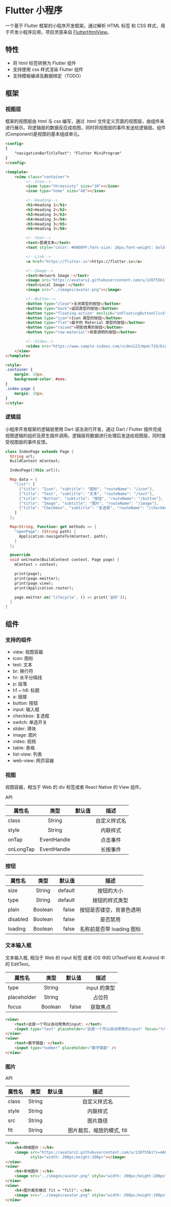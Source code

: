 # Flutter 小程序

一个基于 Flutter 框架的小程序开发框架。通过解析 HTML 标签 和 CSS 样式，用于开发小程序应用，项目灵感来自 [FlutterHtmlView](https://github.com/PonnamKarthik/FlutterHtmlView)。

## 特性

- 将 html 标签转换为 Flutter 组件
- 支持使用 css 样式渲染 Flutter 组件
- 支持模板编译及数据绑定（TODO）

## 框架

### 视图层

框架的视图层由 html 与 css 编写，通过 .html 文件定义页面的视图层，由组件来进行展示。将逻辑层的数据反应成视图，同时将视图层的事件发送给逻辑层。组件(Component)是视图的基本组成单元。

```html
<config>
{
    "navigationBarTitleText": "Flutter MiniProgram"
}
</config>

<template>
    <view class="container">
         <!--Icon-->
         <icon type="threesixty" size="30"></icon>
         <icon type="home" size="40"></icon>

         <!--Heading-->
         <h1>Heading 1</h1>
         <h2>Heading 2</h2>
         <h3>Heading 3</h3>
         <h4>Heading 3</h4>
         <h5>Heading 3</h5>
         <h6>Heading 3</h6>

         <!--Text-->
         <text>普通文本</text>
         <text style="color: #0000FF;font-size: 20px;font-weight: bold;background-color:#ff0000;">加样式的文本</text>

         <!--Link-->
         <a href="https://flutter.io">https://flutter.io</a>

         <!--Image-->
         <text>Network Image：</text>
         <image src="https://avatars2.githubusercontent.com/u/13075561?s=460&v=4"></image>
         <text>Local Image：</text>
         <image src="../images/avatar.png"></image>

         <!--Button-->
         <button type="close">关闭类型的按钮</button>
         <button type="back">返回类型的按钮</button>
         <button type="floating-action" onclick="onFloatingButtonClick">Icon 类型的按钮</button>
         <button type="icon">Icon 类型的按钮</button>
         <button type="flat">扁平的 Material 类型的按钮</button>
         <button type="raised">阴影效果的按钮</button>
         <button type="raw-material">背景透明的按钮</button>

         <!--Video-->
         <video src="https://www.sample-videos.com/video123/mp4/720/big_buck_bunny_720p_20mb.mp4"></video>
    </view>
</template>

<style>
.container {
    margin: 10px;
    background-color: #eee;
}
.index-page {
    margin: 10px;
}
</style>
```

### 逻辑层

小程序开发框架的逻辑层使用 Dart 语法进行开发，通过 Dart / Flutter 插件完成视图逻辑的组织及原生插件调用。逻辑层将数据进行处理后发送给视图层，同时接受视图层的事件反馈。

```dart
class IndexPage extends Page {
  String url;
  BuildContext mContext;

  IndexPage({this.url});

  Map data = {
    "list": [
      {"title": "Icon", "subtitle": "图标", "routeName": "/icon"},
      {"title": "Text", "subtitle": "文本", "routeName": "/text"},
      {"title": "Button", "subtitle": "按钮", "routeName": "/button"},
      {"title": "Image", "subtitle": "图片", "routeName": "/image"},
      {"title": "Checkbox", "subtitle": "复选框", "routeName": "/checkbox"}
    ]
  };

  Map<String, Function> get methods => {
    "openPage": (String path) {
      Application.navigateTo(mContext, path);
    }
  };

  @override
  void onCreate(BuildContext context, Page page) {
    mContext = context;

    print(page);
    print(page.emitter);
    print(page.view);
    print(Application.router);

    page.emitter.on('lifecycle', () => print('监听'));
  }
}
```

## 组件

### 支持的组件

- view: 视图容器
- icon: 图标
- text: 文本
- br: 换行符
- hr: 水平分隔线
- p: 段落
- h1 ~ h6: 标题
- a: 链接
- button: 按钮
- input: 输入框
- checkbox: 复选框
- switch: 单选开关
- slider: 滑块
- image: 图片
- video: 视频
- table: 表格
- list-view: 列表
- web-view: 网页容器

### 视图

视图容器，相当于 Web 的 div 标签或者 React Native 的 View 组件。

API

| 属性名   |      类型      |  默认值 | 描述 |
|----------|:-------------:|------:|:-------------:|
| class |  String |  | 自定义样式名 |
| style |  String |  | 内联样式 |
| onTap | EventHandle |  | 点击事件 |
| onLongTap | EventHandle |  | 长按事件 |

### 按钮

| 属性名   |      类型      |  默认值 | 描述 |
|----------|:-------------:|------:|:-------------:|
| size |  String | default | 按钮的大小 |
| type |  String | default | 按钮的样式类型 |
| plain |  Boolean | false | 按钮是否镂空，背景色透明 |
| disabled |  Boolean | false | 是否禁用 |
| loading |  Boolean | false | 名称前是否带 loading 图标 |

### 文本输入框

文本输入框, 相当于 Web 的 input 标签 或者 iOS 中的 UITextField 和 Android 中的 EditText。

| 属性名   |      类型      |  默认值 | 描述 |
|----------|:-------------:|------:|:-------------:|
| type | String |  | input 的类型 |
| placeholder | String |  | 占位符 |
| focus | Boolean |  false | 获取焦点 |

```html
<view>
    <text>这是一个可以自动聚焦的input: </text>
    <input type="text" placeholder="这是一个可以自动聚焦的input" focus="true" />
</view>
<view>
    <text>数字键盘: </text>
    <input type="number" placeholder="数字键盘" />
</view>
```

### 图片

API

| 属性名   |      类型      |  默认值 | 描述 |
|----------|:-------------:|------:|:-------------:|
| class |  String |  | 自定义样式名 |
| style |  String |  | 内联样式 |
| src | String |  | 图片路径 |
| fit | String |  | 图片裁剪、缩放的模式, fill | contain | cover | fitWidth | fitHeight | none | scaleDown |

```html
<view>
    <h4>网络图片：</h4>
    <image src="https://avatars2.githubusercontent.com/u/13075561?s=460&v=4"
           style="width: 200px;height:200px"></image>
</view>
<view>
    <h4>本地图片：</h4>
    <image src="../images/avatar.png" style="width: 200px;height:200px"></image>
</view>
<view>
    <h4>图片裁剪模式 fit = "fill": </h4>
    <image src="../images/avatar.png" style="width: 200px;height:100px" fit="fill"></image>
</view>
```